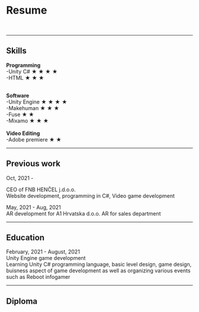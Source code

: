 # Resume
<br>

---

## Skills

<b> Programming</b>
<br>
-Unity C# &#9733; &#9733; &#9733; &#9733;
<br>
-HTML &#9733; &#9733; &#9733;
<br>
<br>

<b>Software</b>
<br>
-Unity Engine &#9733; &#9733; &#9733; &#9733;
<br>
-Makehuman &#9733; &#9733; &#9733;
<br>
-Fuse &#9733; &#9733;
<br>
-Mixamo &#9733; &#9733; &#9733; 
<br>
<br>
<b> Video Editing </b>
<br>
-Adobe premiere &#9733; &#9733;
<br>

---

## Previous work

Oct, 2021 - <br>

CEO of FNB HENČEL j.d.o.o. <br>
Website development, programming in C#, Video game development
<br>

May, 2021 - Aug, 2021 <br>
AR development for A1 Hrvatska d.o.o.
AR for sales department

---

## Education
February, 2021 - August, 2021<br>
Unity Engine game development<br>
Learning Unity C# programming language, basic level design, game design, buisness aspect of game development as well as organizing various events such as Reboot infogamer
<br>

--- 

## Diploma
<img src=""/>


